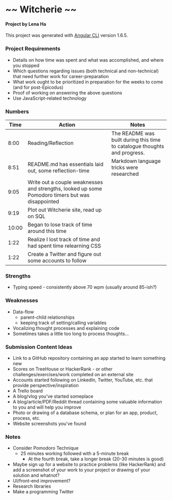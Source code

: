 # ~~ Witcherie ~~

#### Project by Lena Ha

This project was generated with [Angular CLI](https://github.com/angular/angular-cli) version 1.6.5.

### Project Requirements
* Details on how time was spent and what was accomplished, and where you stopped
* Which questions regarding issues (both technical and non-technical) that need further work for career-preparation
* What work ought to be prioritized in preparation for the weeks to come (and for post-Epicodus)
* Proof of working on answering the above questions
* Use JavaScript-related technology

### Numbers

|  Time  |        Action      |     Notes    |
|--------|--------------------|--------------|
|  8:00  | Reading/Reflection |  The README was built during this time to catalogue thoughts and progress. |
|  8:51  | README.md has essentials laid out, some reflection-time  |  Markdown language tricks were researched |
|  9:05  | Write out a couple weaknesses and strengths, looked up some Pomodoro timers but was disappointed  |   |
|  9:19  | Plot out Witcherie site, read up on SQL  |   |
|  10:00  | Began to lose track of time around this time  |   |
|  1:22  | Realize I lost track of time and had spent time relearning CSS  |   |
|  1:22  | Create a Twitter and figure out some accounts to follow |   |

### Strengths
* Typing speed - consistently above 70 wpm (usually around 85-ish?)

### Weaknesses
* Data-flow
  * parent-child relationships
  * keeping track of setting/calling variables
* Vocalizing thought processes and explaining code
* Sometimes takes a little too long to process thoughts...

### Submission Content Ideas
* Link to a GitHub repository containing an app started to learn something new
* Scores on TreeHouse or HackerRank - or other challenges/exercises/work completed on an external site
* Accounts started following on LinkedIn, Twitter, YouTube, etc. that provide perspective/inspiration
* A Trello board
* A blog/vlog you've started someplace
* A blog/article/PDF/Reddit thread containing some valuable information to you and will help you improve
* Photo or drawing of a database schema, or plan for an app, product, process, etc.
* Website screenshots you've found

### Notes
* Consider Pomodoro Technique
  * 25 minutes working followed with a 5-minute break
    * At the fourth break, take a longer break (20-30 minutes is good)
* Maybe sign up for a website to practice problems (like HackerRank) and add a screenshot of your work to your project or drawing of your solution and whatnot?
* UI/front-end improvement?
* Research libraries
* Make a programming Twitter
